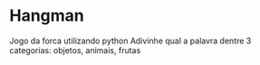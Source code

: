 # Hangman
Jogo da forca utilizando python
Adivinhe qual a palavra dentre 3 categorias: objetos, animais, frutas
